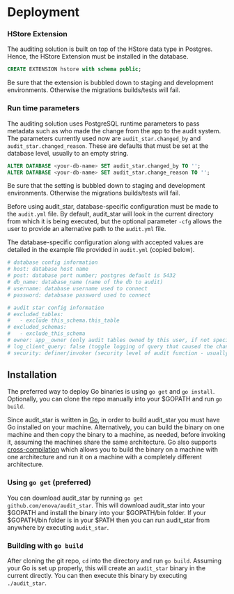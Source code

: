 # Deployment
### HStore Extension

The auditing solution is built on top of the HStore data type in Postgres.  Hence, the HStore Extension must be installed in the database.

```sql
CREATE EXTENSION hstore with schema public;
```

Be sure that the extension is bubbled down to staging and development environments.  Otherwise the migrations builds/tests will fail.

### Run time parameters
The auditing solution uses PostgreSQL runtime parameters to pass metadata such as who made the change from the app to the audit system.  The parameters currently used now are `audit_star.changed_by` and `audit_star.changed_reason`. These are defaults that must be set at the database level, usually to an empty string.

```sql
ALTER DATABASE <your-db-name> SET audit_star.changed_by TO '';
ALTER DATABASE <your-db-name> SET audit_star.change_reason TO '';
```

Be sure that the setting is bubbled down to staging and development environments.  Otherwise the migrations builds/tests will fail.

Before using audit_star, database-specific configuration must be made to the ```audit.yml```
file.  By default, audit_star will look in the current directory from which it is
being executed, but the optional parameter ```-cfg``` allows the user to provide
an alternative path to the ```audit.yml``` file.

The database-specific configuration along with accepted values are detailed in the
example file provided in `audit.yml` (copied below).

```yaml
# database config information
# host: database host name
# post: database port number; postgres default is 5432
# db_name: database_name (name of the db to audit)
# username: database username used to connect
# password: databsase password used to connect

# audit star config information
# excluded_tables:
#   - exclude this_schema.this_table
# excluded_schemas:
#   - exclude_this_schema
# owner: app__owner (only audit tables owned by this user, if not specified will audit *every* table it can)
# log_client_query: false (toggle logging of query that caused the change)
# security: definer/invoker (security level of audit function - usually definer on release to avoid race conditions with defining permissions)
```

## Installation
The preferred way to deploy Go binaries is using `go get` and `go install`.
Optionally, you can clone the repo manually into your $GOPATH and run `go build`.

Since audit_star is written in [Go](https://golang.org/), in order to build audit_star you must have Go
installed on your machine.  Alternatively, you can build the binary on one machine
and then copy the binary to a machine, as needed, before invoking it, assuming the
machines share the same architecture.  Go also supports [cross-compilation](https://dave.cheney.net/2012/09/08/an-introduction-to-cross-compilation-with-go)
which allows you to build the binary on a machine with one architecture and run
it on a machine with a completely different architecture.

### Using `go get` (preferred)
You can download audit_star by running `go get github.com/enova/audit_star`.
This will download audit_star into your $GOPATH and install the binary into your $GOPATH/bin folder.
If your $GOPATH/bin folder is in your $PATH then you can run audit_star from anywhere by executing `audit_star`.

### Building with ```go build```
After cloning the git repo, ```cd``` into the directory and run ```go build```.  Assuming your Go is set up properly, this will create an ```audit_star``` binary in the current directly.  You can then execute this binary by executing ```./audit_star```.
